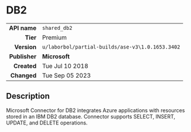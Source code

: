 # DB2
| | |
|-:|-|
|**API name**|`shared_db2`|
|**Tier**|Premium|
|**Version**|`u/laborbol/partial-builds/ase-v3\1.0.1653.3402`|
|**Publisher**|**Microsoft**|
|**Created**|Tue Jul 10 2018|
|**Changed**|Tue Sep 05 2023|

## Description
Microsoft Connector for DB2 integrates Azure applications with resources stored in an IBM DB2 database. Connector supports SELECT, INSERT, UPDATE, and DELETE operations.

